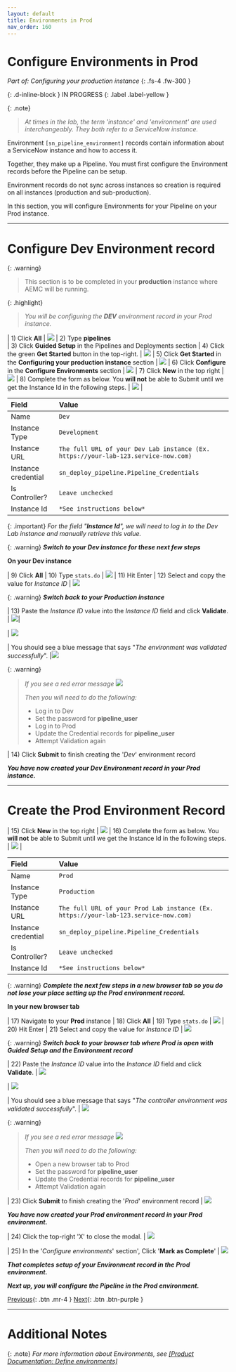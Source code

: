 ```yaml
---
layout: default
title: Environments in Prod
nav_order: 160
---
```


# Configure Environments in Prod 
*Part of: Configuring your production instance*
{: .fs-4 .fw-300 }

{: .d-inline-block }
IN PROGRESS
{: .label .label-yellow }

{: .note}
> *At times in the lab, the term 'instance' and 'environment' are used interchangeably.  They both refer to a ServiceNow instance.*

Environment ```[sn_pipeline_environment]``` records contain information about a ServiceNow instance and how to access it. 

Together, they make up a Pipeline. You must first configure the Environment records before the Pipeline can be setup. 

Environment records do not sync across instances so creation is required on all instances (production and sub-production).

In this section, you will configure Environments for your Pipeline on your Prod instance. 

---

# Configure Dev Environment record 

{: .warning}
>This section is to be completed in your **production** instance where AEMC will be running.

{: .highlight}
> *You will be configuring the **DEV** environment record in your Prod instance.*

| 1) Click **All** | ![](../assets/images/2023-03-07-15-05-18.png)
| 2) Type **pipelines**  
| 3) Click **Guided Setup** in the Pipelines and Deployments section 
| 4) Click the green **Get Started** button in the top-right. | ![](../assets/images/2023-03-07-15-23-27.png)
| 5) Click **Get Started** in the **Configuring your production instance** section | ![](../assets/images/2023-03-07-15-22-52.png)
| 6) Click **Configure** in the **Configure Environments** section  | ![](../assets/images/2023-03-09-15-28-57.png)
| 7) Click **New** in the top right | ![](../assets/images/2023-03-09-15-29-57.png)
| 8) Complete the form as below.  You **will not** be able to Submit until we get the Instance Id in the following steps. | ![](../assets/images/2023-03-09-15-32-08.png) |

| Field | Value |
|:---|:---|
| Name | ```Dev``` |
| Instance Type| ```Development``` |
| Instance URL | ```The full URL of your Dev Lab instance (Ex. https://your-lab-123.service-now.com)``` |
| Instance credential | ```sn_deploy_pipeline.Pipeline_Credentials``` |
| Is Controller? | ```Leave unchecked``` |
| Instance Id | ```*See instructions below*``` |

{: .important}
*For the field "**Instance Id**", we will need to log in to the Dev Lab instance and manually retrieve this value.*

{: .warning}
***Switch to your Dev instance for these next few steps***

**On your Dev instance**

| 9) Click **All** 
| 10) Type ```stats.do``` | ![](../assets/images/2023-03-10-16-31-47.png) 
| 11) Hit Enter
| 12) Select and copy the value for *Instance ID* | ![](../assets/images/2023-03-09-15-39-10.png)

{: .warning}
***Switch back to your Production instance***

| 13) Paste the *Instance ID* value into the *Instance ID* field and click **Validate**. | ![](../assets/images/2023-03-09-15-49-48.png)|

| ![](../assets/images/2023-03-09-15-50-27.png)

| You should see a blue message that says "*The environment was validated successfully*". |![](../assets/images/2023-03-09-15-51-38.png)

{: .warning}
> *If you see a red error message*
> ![](../assets/images/2023-03-09-15-53-40.png)
>
> *Then you will need to do the following:*
> - Log in to Dev
> - Set the password for **pipeline_user**
> - Log in to Prod
> - Update the Credential records for **pipeline_user**
> - Attempt Validation again

| 14) Click **Submit** to finish creating the '*Dev*' environment record

***You have now created your Dev Environment record in your Prod instance.***

---

# Create the Prod Environment Record

| 15) Click **New** in the top right | ![](../assets/images/2023-03-09-15-29-57.png)
| 16) Complete the form as below.  You **will not** be able to Submit until we get the Instance Id in the following steps. | ![](../assets/images/2023-03-09-15-32-08.png) |

| Field | Value |
|:---|:---|
| Name | ```Prod``` |
| Instance Type| ```Production``` |
| Instance URL | ```The full URL of your Prod Lab instance (Ex. https://your-lab-123.service-now.com)``` |
| Instance credential | ```sn_deploy_pipeline.Pipeline_Credentials``` |
| Is Controller? | ```Leave unchecked``` |
| Instance Id | ```*See instructions below*``` |

{: .warning}
***Complete the next few steps in a new browser tab so you do not lose your place setting up the Prod environment record.***

**In your new browser tab**

| 17) Navigate to your **Prod** instance
| 18) Click **All** 
| 19) Type ```stats.do``` | ![](../assets/images/2023-03-10-16-31-47.png) 
| 20) Hit Enter
| 21) Select and copy the value for *Instance ID* | ![](../assets/images/2023-03-09-15-39-10.png)

{: .warning}
***Switch back to your browser tab where Prod is open with Guided Setup and the Environment record***

| 22) Paste the *Instance ID* value into the *Instance ID* field and click **Validate**. | ![](../assets/images/2023-03-12-16-58-04.png)

| ![](../assets/images/2023-03-09-15-50-27.png)

| You should see a blue message that says "*The controller environment was validated successfully*". | ![](../assets/images/2023-03-12-17-05-44.png)

{: .warning}
> *If you see a red error message*
> ![](../assets/images/2023-03-09-15-53-40.png)
>
> *Then you will need to do the following:*
> - Open a new browser tab to Prod
> - Set the password for **pipeline_user**
> - Update the Credential records for **pipeline_user**
> - Attempt Validation again

| 23) Click **Submit** to finish creating the '*Prod*' environment record | ![](../assets/images/2023-03-12-16-59-46.png)

***You have now created your Prod environment record in your Prod environment.***

| 24) Click the top-right 'X' to close the modal. | ![](../assets/images/2023-03-12-17-09-24.png)

| 25) In the '*Configure environments*' section', Click '**Mark as Complete**' | ![](../assets/images/2023-03-12-17-10-18.png)


***That completes setup of your Environment record in the Prod environment.***

***Next up, you will configure the Pipeline in the Prod environment.***

[Previous][PREVIOUS]{: .btn .mr-4 }
[Next][NEXT]{: .btn .btn-purple }

--- 
# Additional Notes

{: .note}
*For more information about Environments, see [[Product Documentation: Define environments]](https://docs.servicenow.com/csh?topicname=create-environment.html)*

[PREVIOUS]: ../150_Credentials
[NEXT]: ../170_Pipeline_Prod